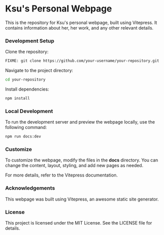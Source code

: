 # Ksu's Personal Webpage

This is the repository for Ksu's personal webpage, built using Vitepress. It contains information about her, her work, and any other relevant details.

### Development Setup

Clone the repository:

```bash
FIXME: git clone https://github.com/your-username/your-repository.git
```

Navigate to the project directory:

```bash
cd your-repository
```

Install dependencies:

```bash
npm install
```

### Local Development

To run the development server and preview the webpage locally, use the following command:

```bash
npm run docs:dev
```

### Customize

To customize the webpage, modify the files in the **docs** directory. You can change the content, layout, styling, and add new pages as needed.

For more details, refer to the Vitepress documentation.

### Acknowledgements

This webpage was built using Vitepress, an awesome static site generator.

### License

This project is licensed under the MIT License. See the LICENSE file for details.